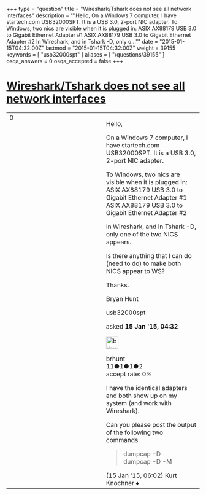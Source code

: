 +++
type = "question"
title = "Wireshark/Tshark does not see all network interfaces"
description = '''Hello, On a Windows 7 computer, I have startech.com USB32000SPT. It is a USB 3.0, 2-port NIC adapter. To Windows, two nics are visible when it is plugged in: ASIX AX88179 USB 3.0 to Gigabit Ethernet Adapter #1 ASIX AX88179 USB 3.0 to Gigabit Ethernet Adapter #2 In Wireshark, and in Tshark -D, only o...'''
date = "2015-01-15T04:32:00Z"
lastmod = "2015-01-15T04:32:00Z"
weight = 39155
keywords = [ "usb32000spt" ]
aliases = [ "/questions/39155" ]
osqa_answers = 0
osqa_accepted = false
+++

<div class="headNormal">

# [Wireshark/Tshark does not see all network interfaces](/questions/39155/wiresharktshark-does-not-see-all-network-interfaces)

</div>

<div id="main-body">

<div id="askform">

<table id="question-table" style="width:100%;"><colgroup><col style="width: 50%" /><col style="width: 50%" /></colgroup><tbody><tr class="odd"><td style="width: 30px; vertical-align: top"><div class="vote-buttons"><div id="post-39155-score" class="post-score" title="current number of votes">0</div><div id="favorite-count" class="favorite-count"></div></div></td><td><div id="item-right"><div class="question-body"><p>Hello,</p><p>On a Windows 7 computer, I have startech.com USB32000SPT. It is a USB 3.0, 2-port NIC adapter.</p><p>To Windows, two nics are visible when it is plugged in: ASIX AX88179 USB 3.0 to Gigabit Ethernet Adapter #1 ASIX AX88179 USB 3.0 to Gigabit Ethernet Adapter #2</p><p>In Wireshark, and in Tshark -D, only one of the two NICS appears.</p><p>Is there anything that I can do (need to do) to make both NICS appear to WS?</p><p>Thanks.</p><p>Bryan Hunt</p></div><div id="question-tags" class="tags-container tags">usb32000spt</div><div id="question-controls" class="post-controls"></div><div class="post-update-info-container"><div class="post-update-info post-update-info-user"><p>asked <strong>15 Jan '15, 04:32</strong></p><img src="https://secure.gravatar.com/avatar/c92eec1a64a2150cbef6aef1e2070755?s=32&amp;d=identicon&amp;r=g" class="gravatar" width="32" height="32" alt="brhunt&#39;s gravatar image" /><p>brhunt<br />
<span class="score" title="11 reputation points">11</span><span title="1 badges"><span class="badge1">●</span><span class="badgecount">1</span></span><span title="1 badges"><span class="silver">●</span><span class="badgecount">1</span></span><span title="2 badges"><span class="bronze">●</span><span class="badgecount">2</span></span><br />
<span class="accept_rate" title="Rate of the user&#39;s accepted answers">accept rate:</span> <span title="brhunt has no accepted answers">0%</span></p></div></div><div id="comments-container-39155" class="comments-container"><span id="39156"></span><div id="comment-39156" class="comment"><div id="post-39156-score" class="comment-score"></div><div class="comment-text"><p>I have the identical adapters and both show up on my system (and work with Wireshark).</p><p>Can you please post the output of the following two commands.</p><blockquote><p>dumpcap -D<br />
dumpcap -D -M</p></blockquote></div><div id="comment-39156-info" class="comment-info"><span class="comment-age">(15 Jan '15, 06:02)</span> Kurt Knochner ♦</div></div></div><div id="comment-tools-39155" class="comment-tools"></div><div class="clear"></div><div id="comment-39155-form-container" class="comment-form-container"></div><div class="clear"></div></div></td></tr></tbody></table>

</div>

</div>

